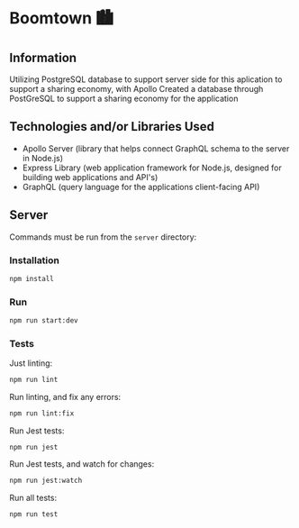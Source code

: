 # Boomtown 🏙

## Information

Utilizing PostgreSQL database to support server side for this aplication to support a sharing economy, with Apollo
Created a database through PostGreSQL to support a sharing economy for the application

## Technologies and/or Libraries Used
- Apollo Server (library that helps connect GraphQL schema to the server in Node.js)
- Express Library (web application framework for Node.js, designed for building web applications and API's)
- GraphQL (query language for the applications client-facing API)

## Server

Commands must be run from the `server` directory:

### Installation

```bash
npm install
```

### Run

```bash
npm run start:dev
```

### Tests

Just linting:

```bash
npm run lint
```

Run linting, and fix any errors:

```bash
npm run lint:fix
```

Run Jest tests:

```
npm run jest
```

Run Jest tests, and watch for changes:

```bash
npm run jest:watch
```

Run all tests:

```bash
npm run test
```

